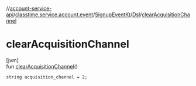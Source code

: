 //[account-service-api](../../../../index.md)/[classtime.service.account.event](../../index.md)/[SignupEventKt](../index.md)/[Dsl](index.md)/[clearAcquisitionChannel](clear-acquisition-channel.md)

# clearAcquisitionChannel

[jvm]\
fun [clearAcquisitionChannel](clear-acquisition-channel.md)()

<code>string acquisition_channel = 2;</code>
